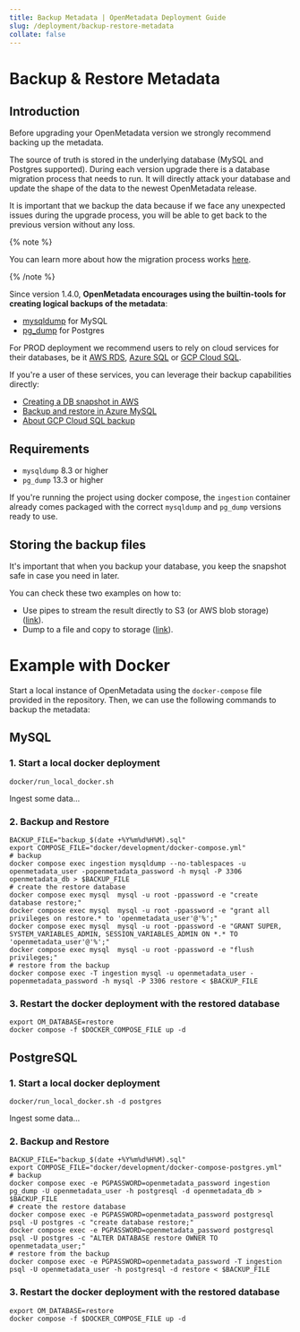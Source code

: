 ```yaml
---
title: Backup Metadata | OpenMetadata Deployment Guide
slug: /deployment/backup-restore-metadata
collate: false
---
```


# Backup & Restore Metadata

## Introduction

Before upgrading your OpenMetadata version we strongly recommend backing up the metadata.

The source of truth is stored in the underlying database (MySQL and Postgres supported). During each version upgrade there
is a database migration process that needs to run. It will directly attack your database and update the shape of the
data to the newest OpenMetadata release.

It is important that we backup the data because if we face any unexpected issues during the upgrade process,
you will be able to get back to the previous version without any loss.

{% note %}

You can learn more about how the migration process works [here](/deployment/upgrade/how-does-it-work).

{% /note %}

Since version 1.4.0, **OpenMetadata encourages using the builtin-tools for creating logical backups of the metadata**:

- [mysqldump](https://dev.mysql.com/doc/refman/8.0/en/mysqldump.html) for MySQL
- [pg_dump](https://www.postgresql.org/docs/current/app-pgdump.html) for Postgres

For PROD deployment we recommend users to rely on cloud services for their databases, be it [AWS RDS](https://docs.aws.amazon.com/rds/),
[Azure SQL](https://azure.microsoft.com/en-in/products/azure-sql/database) or [GCP Cloud SQL](https://cloud.google.com/sql/).

If you're a user of these services, you can leverage their backup capabilities directly:
- [Creating a DB snapshot in AWS](https://docs.aws.amazon.com/AmazonRDS/latest/UserGuide/USER_CreateSnapshot.html)
- [Backup and restore in Azure MySQL](https://learn.microsoft.com/en-us/azure/mysql/single-server/concepts-backup)
- [About GCP Cloud SQL backup](https://cloud.google.com/sql/docs/mysql/backup-recovery/backups)

## Requirements

- `mysqldump` 8.3 or higher 
- `pg_dump` 13.3 or higher

If you're running the project using docker compose, the `ingestion` container already comes packaged with the
correct `mysqldump` and `pg_dump` versions ready to use.

## Storing the backup files

It's important that when you backup your database, you keep the snapshot safe in case you need in later.

You can check these two examples on how to:
- Use pipes to stream the result directly to S3 (or AWS blob storage) ([link](https://devcoops.com/pg_dump-to-s3-directly/?utm_content=cmp-true)).
- Dump to a file and copy to storage ([link](https://gist.github.com/bbcoimbra/0914c7e0f96e8ad53dfad79c64863c87)).

# Example with Docker

Start a local instance of OpenMetadata using the `docker-compose` file provided in the repository. Then, we can use the following commands to backup the metadata:

## MySQL

### 1. Start a local docker deployment

```shell
docker/run_local_docker.sh
```

Ingest some data...

### 2. Backup and Restore

```shell
BACKUP_FILE="backup_$(date +%Y%m%d%H%M).sql"
export COMPOSE_FILE="docker/development/docker-compose.yml"
# backup
docker compose exec ingestion mysqldump --no-tablespaces -u openmetadata_user -popenmetadata_password -h mysql -P 3306 openmetadata_db > $BACKUP_FILE
# create the restore database
docker compose exec mysql  mysql -u root -ppassword -e "create database restore;"
docker compose exec mysql  mysql -u root -ppassword -e "grant all privileges on restore.* to 'openmetadata_user'@'%';"
docker compose exec mysql  mysql -u root -ppassword -e "GRANT SUPER, SYSTEM_VARIABLES_ADMIN, SESSION_VARIABLES_ADMIN ON *.* TO 'openmetadata_user'@'%';"
docker compose exec mysql  mysql -u root -ppassword -e "flush privileges;"
# restore from the backup
docker compose exec -T ingestion mysql -u openmetadata_user -popenmetadata_password -h mysql -P 3306 restore < $BACKUP_FILE
```

### 3. Restart the docker deployment with the restored database

```shell
export OM_DATABASE=restore
docker compose -f $DOCKER_COMPOSE_FILE up -d
```

## PostgreSQL

### 1. Start a local docker deployment

```shell
docker/run_local_docker.sh -d postgres
```

Ingest some data...

### 2. Backup and Restore

```shell
BACKUP_FILE="backup_$(date +%Y%m%d%H%M).sql"
export COMPOSE_FILE="docker/development/docker-compose-postgres.yml"
# backup
docker compose exec -e PGPASSWORD=openmetadata_password ingestion pg_dump -U openmetadata_user -h postgresql -d openmetadata_db > $BACKUP_FILE
# create the restore database
docker compose exec -e PGPASSWORD=openmetadata_password postgresql psql -U postgres -c "create database restore;"
docker compose exec -e PGPASSWORD=openmetadata_password postgresql psql -U postgres -c "ALTER DATABASE restore OWNER TO openmetadata_user;"
# restore from the backup
docker compose exec -e PGPASSWORD=openmetadata_password -T ingestion psql -U openmetadata_user -h postgresql -d restore < $BACKUP_FILE
```

### 3. Restart the docker deployment with the restored database

```shell
export OM_DATABASE=restore
docker compose -f $DOCKER_COMPOSE_FILE up -d
```